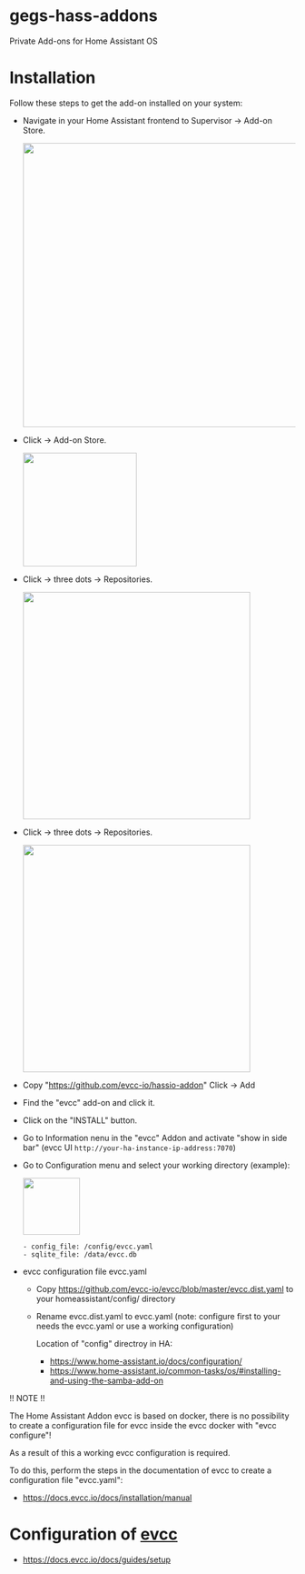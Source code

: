 # gegs-hass-addons
Private Add-ons for Home Assistant OS

# Installation

Follow these steps to get the add-on installed on your system:

  - Navigate in your Home Assistant frontend to Supervisor -> Add-on Store.
  
    <img width="500" src="docs/addonstore.png">
  
  - Click -> Add-on Store.
  
    <img width="200" src="docs/addonstore2.png">
  
  - Click -> three dots -> Repositories.
   
    <img width="400" src="docs/addonstore3.png">
  
  - Click -> three dots -> Repositories.
  
    <img width="400" src="docs/addonstore4.png">
  
  - Copy "https://github.com/evcc-io/hassio-addon" Click -> Add
  
  - Find the "evcc" add-on and click it.
  - Click on the "INSTALL" button.
  - Go to Information nenu in the "evcc" Addon and activate "show in side bar"
    (evcc UI  `http://your-ha-instance-ip-address:7070`)
  - Go to Configuration menu and select your working directory (example):
  
    <img width="100" src="docs/addonstore5.png">

        - config_file: /config/evcc.yaml
        - sqlite_file: /data/evcc.db

    
  - evcc configuration file evcc.yaml
      - Copy https://github.com/evcc-io/evcc/blob/master/evcc.dist.yaml to your homeassistant/config/ directory
      - Rename  evcc.dist.yaml to evcc.yaml (note: configure first to your needs the evcc.yaml or use a working configuration)
        
        Location of "config" directroy in HA:
        - https://www.home-assistant.io/docs/configuration/
        - https://www.home-assistant.io/common-tasks/os/#installing-and-using-the-samba-add-on

!! NOTE !!

The Home Assistant Addon evcc is based on docker, there is no possibility to create a configuration file for evcc inside the evcc docker with "evcc configure"!

As a result of this a working evcc configuration is required. 

To do this, perform the steps in the documentation of evcc to create a configuration file "evcc.yaml":

  - https://docs.evcc.io/docs/installation/manual


# Configuration of [evcc](https://github.com/evcc-io/evcc)

   - https://docs.evcc.io/docs/guides/setup
